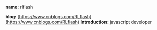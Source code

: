 **name:** rlflash

**blog:** [https://www.cnblogs.com/RLflash](https://www.cnblogs.com/RLflash)
**Introduction:** javascript developer
